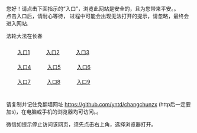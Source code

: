 您好！请点击下面指示的“入口”，浏览此网站是安全的，且为您带来平安。。 <br/>
点击入口后，请耐心等待， 过程中可能会出现无法打开的提示，请忽略，最终会进入网站. </br>

法轮大法在长春<br/>
<div style="padding:10px"><a style="margin:20px" target="_blank" href="https://dddbvxkk5ftpv.cloudfront.net/2Qpsp?qlxkw" id="ccLink1" rel="nofollow">入口1</a> <a target="_blank" style="margin:20px" href="https://d3utogl3axqd5n.cloudfront.net/2Qpsp?knkyx" id="ccLink2" rel="nofollow">入口2</a> <a style="margin:20px" target="_blank" href="https://d2fqqbi168qupn.cloudfront.net/2Qpsp?plkgha" id="ccLink3" rel="nofollow">入口3</a></div>

<div style="padding:10px" ><a style="margin:20px" target="_blank" href="https://dddbvxkk5ftpv.cloudfront.net/2Qpsp?qlxkw" id="ccLink4" rel="nofollow">入口4</a> <a style="margin:20px" href="https://d3utogl3axqd5n.cloudfront.net/2Qpsp?knkyx" target="_blank" id="ccLink5" rel="nofollow">入口5</a> <a style="margin:20px" href="https://d2fqqbi168qupn.cloudfront.net/2Qpsp?plkgha" target="_blank" id="ccLink6" rel="nofollow">入口6</a></div>

<div style="padding:10px"><a style="margin:20px" target="_blank" href="https://dddbvxkk5ftpv.cloudfront.net/2Qpsp?qlxkw" id="ccLink7" rel="nofollow">入口7</a> <a style="margin:20px" href="https://d3utogl3axqd5n.cloudfront.net/2Qpsp?knkyx" target="_blank" id="ccLink8" rel="nofollow">入口8</a> <a style="margin:20px" target="_blank" href="https://d2fqqbi168qupn.cloudfront.net/2Qpsp?plkgha" id="ccLink9" rel="nofollow">入口9</a></div>

<br/>



请复制并记住免翻墙网址 https://github.com/yntd/changchunzx (http后一定要加s)，在电脑或手机的浏览器均可访问。。<br/>

微信如提示停止访问该网页，须先点击右上角，选择浏览器打开。
